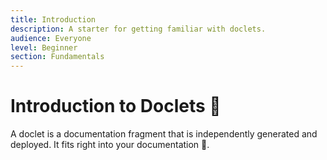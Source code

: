 ```yaml
---
title: Introduction
description: A starter for getting familiar with doclets.
audience: Everyone
level: Beginner
section: Fundamentals
---
```


# Introduction to Doclets :rocket:

A doclet is a documentation fragment that is independently generated and deployed. It fits right into your documentation :robot:.

